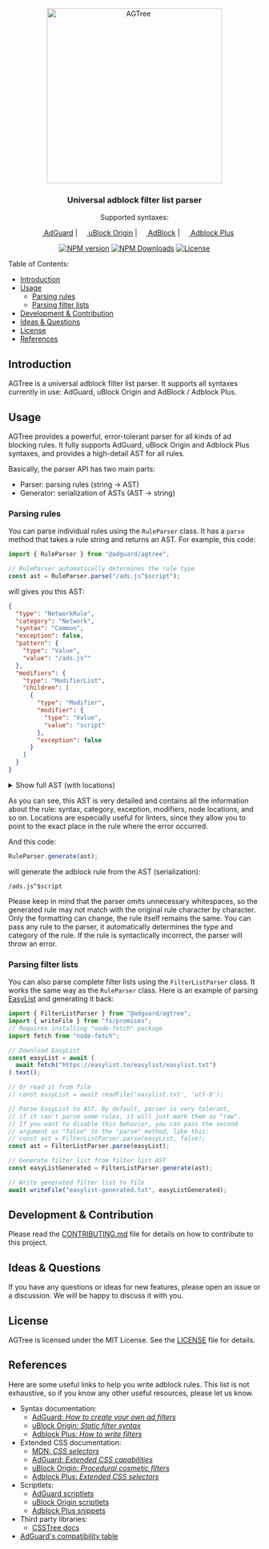 &nbsp;

<p align="center">
  <picture>
    <source
      media="(prefers-color-scheme: dark)"
      srcset="
        https://cdn.adguard.com/website/github.com/AGLint/aglint_logo_darkmode.svg
      "
    />
    <img
      alt="AGTree"
      src="https://cdn.adguard.com/website/github.com/AGLint/aglint_logo_lightmode.svg"
      width="350px"
    />
  </picture>
</p>
<h3 align="center">Universal adblock filter list parser</h3>
<p align="center">Supported syntaxes:</p>
<p align="center">
  <a href="https://adguard.com"
    ><img
      src="https://cdn.adguard.com/website/github.com/AGLint/adg_logo.svg"
      width="14px"
    />
    AdGuard</a
  >
  |
  <a href="https://github.com/gorhill/uBlock"
    ><img
      src="https://cdn.adguard.com/website/github.com/AGLint/ubo_logo.svg"
      width="14px"
    />
    uBlock Origin</a
  >
  |
  <a href="https://getadblock.com"
    ><img
      src="https://cdn.adguard.com/website/github.com/AGLint/ab_logo.svg"
      width="14px"
    />
    AdBlock</a
  >
  |
  <a href="https://adblockplus.org"
    ><img
      src="https://cdn.adguard.com/website/github.com/AGLint/abp_logo.svg"
      width="14px"
    />
    Adblock Plus</a
  >
</p>

<p align="center">
  <a href="https://www.npmjs.com/package/@adguard/agtree"
    ><img src="https://img.shields.io/npm/v/@adguard/agtree" alt="NPM version"
  /></a>
  <a href="https://www.npmjs.com/package/@adguard/agtree"
    ><img
      src="https://img.shields.io/npm/dm/@adguard/agtree"
      alt="NPM Downloads"
  /></a>
  <a href="https://github.com/AdguardTeam/AGTree/blob/master/LICENSE"
    ><img src="https://img.shields.io/npm/l/@adguard/agtree" alt="License"
  /></a>
</p>

Table of Contents:

- [Introduction](#introduction)
- [Usage](#usage)
  - [Parsing rules](#parsing-rules)
  - [Parsing filter lists](#parsing-filter-lists)
- [Development \& Contribution](#development--contribution)
- [Ideas \& Questions](#ideas--questions)
- [License](#license)
- [References](#references)

## Introduction

AGTree is a universal adblock filter list parser. It supports all syntaxes
currently in use: AdGuard, uBlock Origin and AdBlock / Adblock Plus.

## Usage

AGTree provides a powerful, error-tolerant parser for all kinds of ad blocking
rules. It fully supports AdGuard, uBlock Origin and Adblock Plus syntaxes, and
provides a high-detail AST for all rules.

Basically, the parser API has two main parts:

- Parser: parsing rules (string &#8594; AST)
- Generator: serialization of ASTs (AST &#8594; string)

### Parsing rules

You can parse individual rules using the `RuleParser` class. It has a `parse`
method that takes a rule string and returns an AST. For example, this code:

```typescript
import { RuleParser } from "@adguard/agtree";

// RuleParser automatically determines the rule type
const ast = RuleParser.parse("/ads.js^$script");
```

will gives you this AST:

```json
{
  "type": "NetworkRule",
  "category": "Network",
  "syntax": "Common",
  "exception": false,
  "pattern": {
    "type": "Value",
    "value": "/ads.js^"
  },
  "modifiers": {
    "type": "ModifierList",
    "children": [
      {
        "type": "Modifier",
        "modifier": {
          "type": "Value",
          "value": "script"
        },
        "exception": false
      }
    ]
  }
}
```

<details>

<summary>Show full AST (with locations)</summary>

```json
{
  "type": "NetworkRule",
  "loc": {
    "start": {
      "offset": 0,
      "line": 1,
      "column": 1
    },
    "end": {
      "offset": 15,
      "line": 1,
      "column": 16
    }
  },
  "raws": {
    "text": "/ads.js^$script"
  },
  "category": "Network",
  "syntax": "Common",
  "exception": false,
  "pattern": {
    "type": "Value",
    "loc": {
      "start": {
        "offset": 0,
        "line": 1,
        "column": 1
      },
      "end": {
        "offset": 8,
        "line": 1,
        "column": 9
      }
    },
    "value": "/ads.js^"
  },
  "modifiers": {
    "type": "ModifierList",
    "loc": {
      "start": {
        "offset": 9,
        "line": 1,
        "column": 10
      },
      "end": {
        "offset": 15,
        "line": 1,
        "column": 16
      }
    },
    "children": [
      {
        "type": "Modifier",
        "loc": {
          "start": {
            "offset": 9,
            "line": 1,
            "column": 10
          },
          "end": {
            "offset": 15,
            "line": 1,
            "column": 16
          }
        },
        "modifier": {
          "type": "Value",
          "loc": {
            "start": {
              "offset": 9,
              "line": 1,
              "column": 10
            },
            "end": {
              "offset": 15,
              "line": 1,
              "column": 16
            }
          },
          "value": "script"
        },
        "exception": false
      }
    ]
  }
}
```

</details>

As you can see, this AST is very detailed and contains all the information about
the rule: syntax, category, exception, modifiers, node locations, and so on.
Locations are especially useful for linters, since they allow you to point to
the exact place in the rule where the error occurred.

And this code:

```typescript
RuleParser.generate(ast);
```

will generate the adblock rule from the AST (serialization):

```adblock
/ads.js^$script
```

Please keep in mind that the parser omits unnecessary whitespaces, so the
generated rule may not match with the original rule character by character.
Only the formatting can change, the rule itself remains the same. You can
pass any rule to the parser, it automatically determines the type and category
of the rule. If the rule is syntactically incorrect, the parser will throw an
error.

### Parsing filter lists

You can also parse complete filter lists using the `FilterListParser` class.
It works the same way as the `RuleParser` class. Here is an example of parsing
[EasyList](https://easylist.to/easylist/easylist.txt) and generating it back:

```typescript
import { FilterListParser } from "@adguard/agtree";
import { writeFile } from "fs/promises";
// Requires installing "node-fetch" package
import fetch from "node-fetch";

// Download EasyList
const easyList = await (
  await fetch("https://easylist.to/easylist/easylist.txt")
).text();

// Or read it from file
// const easyList = await readFile('easylist.txt', 'utf-8');

// Parse EasyList to AST. By default, parser is very tolerant,
// if it can't parse some rules, it will just mark them as "raw".
// If you want to disable this behavior, you can pass the second
// argument as "false" to the "parse" method, like this:
// const ast = FilterListParser.parse(easyList, false);
const ast = FilterListParser.parse(easyList);

// Generate filter list from filter list AST
const easyListGenerated = FilterListParser.generate(ast);

// Write generated filter list to file
await writeFile("easylist-generated.txt", easyListGenerated);
```

## Development & Contribution

Please read the [CONTRIBUTING.md](CONTRIBUTING.md) file for details on how to
contribute to this project.

## Ideas & Questions

If you have any questions or ideas for new features, please open an issue or a
discussion. We will be happy to discuss it with you.

## License

AGTree is licensed under the MIT License. See the [LICENSE](LICENSE) file for
details.

## References

Here are some useful links to help you write adblock rules. This list is not
exhaustive, so if you know any other useful resources, please let us know.

- Syntax documentation:
  - [AdGuard: _How to create your own ad filters_][adg-filters]
  - [uBlock Origin: _Static filter syntax_][ubo-filters]
  - [Adblock Plus: _How to write filters_][abp-filters]
- Extended CSS documentation:
  - [MDN: _CSS selectors_][mdn-css-selectors]
  - [AdGuard: _Extended CSS capabilities_][adg-ext-css]
  - [uBlock Origin: _Procedural cosmetic filters_][ubo-procedural]
  - [Adblock Plus: _Extended CSS selectors_][abp-ext-css]
- Scriptlets:
  - [AdGuard scriptlets][adg-scriptlets]
  - [uBlock Origin scriptlets][ubo-scriptlets]
  - [Adblock Plus snippets][abp-snippets]
- Third party libraries:
  - [CSSTree docs][css-tree-docs]
- [AdGuard's compatibility table][adg-compatibility-table]

[abp-ext-css]: https://help.eyeo.com/adblockplus/how-to-write-filters#elemhide-emulation
[abp-filters]: https://help.eyeo.com/adblockplus/how-to-write-filters
[abp-snippets]: https://help.eyeo.com/adblockplus/snippet-filters-tutorial#snippets-ref
[adg-compatibility-table]: https://github.com/AdguardTeam/Scriptlets/blob/master/wiki/compatibility-table.md
[adg-ext-css]: https://github.com/AdguardTeam/ExtendedCss/blob/master/README.md
[adg-filters]: https://kb.adguard.com/en/general/how-to-create-your-own-ad-filters
[adg-scriptlets]: https://github.com/AdguardTeam/Scriptlets/blob/master/wiki/about-scriptlets.md#scriptlets
[css-tree-docs]: https://github.com/csstree/csstree/tree/master/docs
[mdn-css-selectors]: https://developer.mozilla.org/en-US/docs/Web/CSS/CSS_Selectors
[ubo-filters]: https://github.com/gorhill/uBlock/wiki/Static-filter-syntax
[ubo-procedural]: https://github.com/gorhill/uBlock/wiki/Procedural-cosmetic-filters
[ubo-scriptlets]: https://github.com/gorhill/uBlock/wiki/Resources-Library#available-general-purpose-scriptlets
